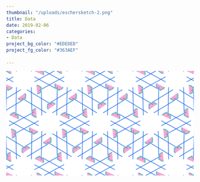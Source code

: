 ```yaml
---
thumbnail: "/uploads/eschersketch-2.png"
title: Data
date: 2019-02-06
categories:
- Data
project_bg_color: "#EDEDED"
project_fg_color: "#363AEF"

---
```

![](/uploads/eschersketch-2.png)